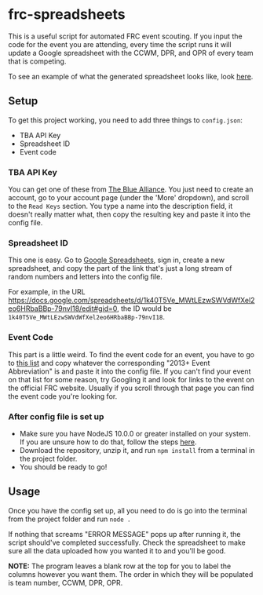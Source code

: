 # frc-spreadsheets
This is a useful script for automated FRC event scouting. If you input the code for the event you are attending,
every time the script runs it will update a Google spreadsheet with the CCWM, DPR, and OPR of every team
that is competing.

To see an example of what the generated spreadsheet looks like, look [here](https://github.com/ajmeese7/frc-spreadsheets/issues/1).

## Setup
To get this project working, you need to add three things to `config.json`:
- TBA API Key
- Spreadsheet ID
- Event code

### TBA API Key
You can get one of these from [The Blue Alliance](https://www.thebluealliance.com).
You just need to create an account, go to your account page (under the 'More' dropdown), and
scroll to the `Read Keys` section. You type a name into the description field, it doesn't
really matter what, then copy the resulting key and paste it into the config file.

### Spreadsheet ID
This one is easy. Go to [Google Spreadsheets](https://www.google.com/sheets/about/), sign in,
create a new spreadsheet, and copy the part of the link that's just a long stream of random
numbers and letters into the config file.

For example, in the URL https://docs.google.com/spreadsheets/d/1k40T5Ve_MWtLEzwSWVdWfXel2eo6HRbaBBp-79nvI18/edit#gid=0,
the ID would be `1k40T5Ve_MWtLEzwSWVdWfXel2eo6HRbaBBp-79nvI18`.

### Event Code
This part is a little weird. To find the event code for an event, you have to go to 
[this list](https://docs.google.com/spreadsheets/d/1HqsReMjr5uBuyZjqv14t6bQF2n038GfMmWi3B6vFGiA/edit#gid=0) and copy whatever
the corresponding "2013+ Event Abbreviation" is and paste it into the config file. If you can't find your event on that list
for some reason, try Googling it and look for links to the event on the official FRC website. Usually if you scroll through
that page you can find the event code you're looking for.

### After config file is set up
- Make sure you have NodeJS 10.0.0 or greater installed on your system. If you are unsure
how to do that, follow the steps [here](https://treehouse.github.io/installation-guides/windows/node-windows.html).
- Download the repository, unzip it, and run `npm install` from a terminal in the project folder.
- You should be ready to go!

## Usage
Once you have the config set up, all you need to do is go into the terminal from the
project folder and run `node .`

If nothing that screams "ERROR MESSAGE" pops up after
running it, the script should've completed successfully. Check the spreadsheet to make
sure all the data uploaded how you wanted it to and you'll be good.

**NOTE:** The program leaves a blank row at the top for you to label the columns however you want them. The order in which they
will be populated is team number, CCWM, DPR, OPR.

